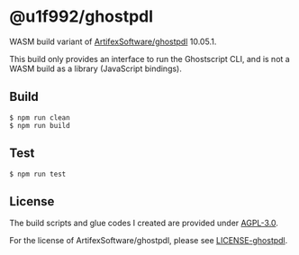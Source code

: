 # @u1f992/ghostpdl

WASM build variant of [ArtifexSoftware/ghostpdl](https://github.com/ArtifexSoftware/ghostpdl/tree/ghostpdl-10.05.1) 10.05.1.

This build only provides an interface to run the Ghostscript CLI, and is not a WASM build as a library (JavaScript bindings).

## Build

```
$ npm run clean
$ npm run build
```

## Test

```
$ npm run test
```

## License

The build scripts and glue codes I created are provided under [AGPL-3.0](./LICENSE).

For the license of ArtifexSoftware/ghostpdl, please see [LICENSE-ghostpdl](./LICENSE-ghostpdl).
